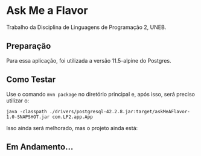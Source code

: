 # Ask Me a Flavor

Trabalho da Disciplina de Linguagens de Programação 2, UNEB.

## Preparação

Para essa aplicação, foi utilizada a versão 11.5-alpine do Postgres.

## Como Testar

Use o comando `mvn package` no diretório principal e, após isso, será preciso utilizar o:

  `java -classpath ./drivers/postgresql-42.2.8.jar:target/askMeAFlavor-1.0-SNAPSHOT.jar com.LP2.app.App`

Isso ainda será melhorado, mas o projeto ainda está:

## Em Andamento...
